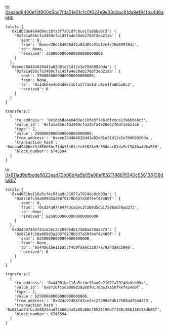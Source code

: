 tx: [0xeaad9400ef3f860d6bc7fda51e01c1c0f624e9e33ddac81da9ef94fba4d6a560](https://etherscan.io/tx/0xeaad9400ef3f860d6bc7fda51e01c1c0f624e9e33ddac81da9ef94fba4d6a560)

```
totals:{
  '0x1db5de4e04d0ec1bfa3f7ab1dfc8ce1fa6bba0c3': {
    '0xfa1a856cfa3409cfa145fa4e20eb270df3eb21ab': {
      'sent': 0,
      'from': '0xeee28d484628d41a82d01e21d12e2e78d69920da',
      'to': None,
      'received': 2500000000000000000000000
    }
  },
  '0xeee28d484628d41a82d01e21d12e2e78d69920da': {
    '0xfa1a856cfa3409cfa145fa4e20eb270df3eb21ab': {
      'sent': 2500000000000000000000000,
      'from': None,
      'to': '0x1db5de4e04d0ec1bfa3f7ab1dfc8ce1fa6bba0c3',
      'received': 0
    }
  }
}

transfers:[
  {
    'to_address': '0x1db5de4e04d0ec1bfa3f7ab1dfc8ce1fa6bba0c3',
    'value_id': '0xfa1a856cfa3409cfa145fa4e20eb270df3eb21ab',
    'type': 2,
    'value': 2500000000000000000000000,
    'from_address': '0xeee28d484628d41a82d01e21d12e2e78d69920da',
    'transaction_hash': '0xeaad9400ef3f860d6bc7fda51e01c1c0f624e9e33ddac81da9ef94fba4d6a560',
    'block_number': 6745594
  }
]
```

tx: [0x611ad9dfbcde5623ead72b06d4a5b05a08ef8521196b7f240c056136136db607](https://etherscan.io/tx/0x611ad9dfbcde5623ead72b06d4a5b05a08ef8521196b7f240c056136136db607)

```
totals:{
  '0x44061be116a5cf4c9faa9c21077a7924da9cb99a': {
    '0x8716fc5da009d3a208f0178b637a50f4ef42400f': {
      'sent': 0,
      'from': '0xd24a97484f43ce2ec27209d5db17508ad70ad373',
      'to': None,
      'received': 62500000000000000000000
    }
  },
  '0xd24a97484f43ce2ec27209d5db17508ad70ad373': {
    '0x8716fc5da009d3a208f0178b637a50f4ef42400f': {
      'sent': 62500000000000000000000,
      'from': None,
      'to': '0x44061be116a5cf4c9faa9c21077a7924da9cb99a',
      'received': 0
    }
  }
}

transfers:[
  {
    'to_address': '0x44061be116a5cf4c9faa9c21077a7924da9cb99a',
    'value_id': '0x8716fc5da009d3a208f0178b637a50f4ef42400f',
    'type': 2,
    'value': 62500000000000000000000,
    'from_address': '0xd24a97484f43ce2ec27209d5db17508ad70ad373',
    'transaction_hash': '0x611ad9dfbcde5623ead72b06d4a5b05a08ef8521196b7f240c056136136db607',
    'block_number': 6745594
  }
]
```
